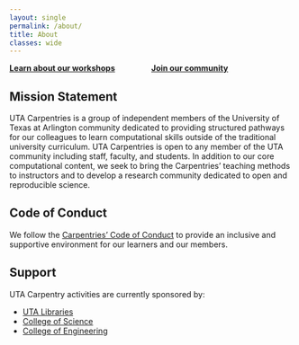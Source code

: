 ```yaml
---
layout: single
permalink: /about/
title: About
classes: wide
---
```


<!-- from the interwebs, no idea where to find anything the existing css-->
<style>
.column {
    float: left;
    width: 50%;
}
.row:after {
    content: "";
    display: table;
    clear: both;
}
</style>
<div class="row">
  <div class="column"><a href="/about/workshops"><strong>Learn about our workshops</strong></a></div>
  <div class="column"><a href="/about/community"><strong>Join our community</strong></a></div>
</div>

## Mission Statement

UTA Carpentries  is a group of independent members of the University of Texas at Arlington community dedicated to providing structured pathways for our colleagues to learn computational skills outside of the traditional university curriculum. UTA Carpentries is open to any member of the UTA community including staff, faculty, and students. In addition to our core computational content, we seek to bring the Carpentries’ teaching methods to instructors and to develop a research community dedicated to open and reproducible science.

## Code of Conduct

We follow the [Carpentries’ Code of Conduct](https://docs.carpentries.org/topic_folders/policies/code-of-conduct.html) to provide an inclusive and supportive environment for our learners and our members.

## Support

UTA Carpentry activities are currently sponsored by:

* [UTA Libraries](https://library.uta.edu/)
* [College of Science](https://www.uta.edu/science/)
* [College of Engineering](https://www.uta.edu/engineering/)

